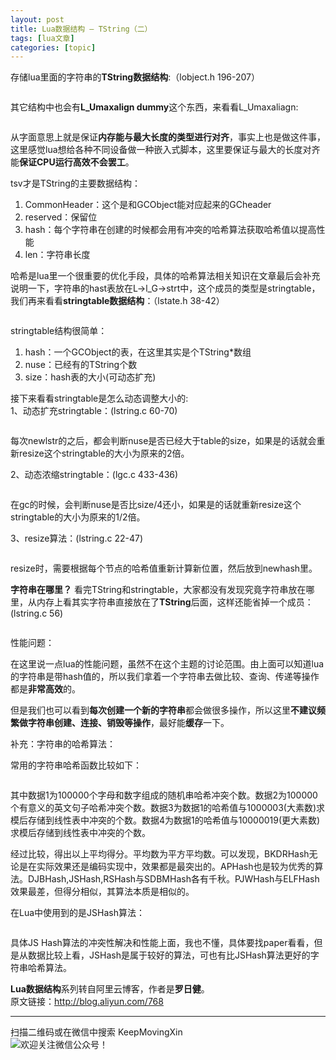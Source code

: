 ```yaml
---
layout: post
title: Lua数据结构 — TString（二） 
tags: [lua文章]
categories: [topic]
---
```

<p>存储lua里面的字符串的<strong>TString数据结构</strong>:（lobject.h 196-207）</p>
<p><img src="https://keepmovingxin.github.io//images/luaTstring/lua-tstring-01.png" alt=""/></p>

<p>其它结构中也会有<strong>L_Umaxalign dummy</strong>这个东西，来看看L_Umaxaliagn:</p>
<p><img src="https://keepmovingxin.github.io//images/luaTstring/lua-tstring-02.png" alt=""/></p>
<p>从字面意思上就是保证<strong>内存能与最大长度的类型进行对齐</strong>，事实上也是做这件事，这里感觉lua想给各种不同设备做一种嵌入式脚本，这里要保证与最大的长度对齐能<strong>保证CPU运行高效不会罢工</strong>。</p>
<p>tsv才是TString的主要数据结构：</p>
<ol>
<li>CommonHeader：这个是和GCObject能对应起来的GCheader</li>
<li>reserved：保留位</li>
<li>hash：每个字符串在创建的时候都会用有冲突的哈希算法获取哈希值以提高性能</li>
<li>len：字符串长度</li>
</ol>
<p>哈希是lua里一个很重要的优化手段，具体的哈希算法相关知识在文章最后会补充说明一下，字符串的hast表放在L-&gt;l_G-&gt;strt中，这个成员的类型是stringtable，我们再来看看<strong>stringtable数据结构</strong>：（lstate.h 38-42）</p>
<p><img src="https://keepmovingxin.github.io//images/luaTstring/lua-tstring-03.png" alt=""/></p>
<p>stringtable结构很简单：</p>
<ol>
<li>hash：一个GCObject的表，在这里其实是个TString*数组</li>
<li>nuse：已经有的TString个数</li>
<li>size：hash表的大小(可动态扩充)</li>
</ol>
<p>接下来看看stringtable是怎么动态调整大小的:<br/>1、动态扩充stringtable：(lstring.c 60-70)</p>
<p><img src="https://keepmovingxin.github.io//images/luaTstring/lua-tstring-04.png" alt=""/></p>
<p>每次newlstr的之后，都会判断nuse是否已经大于table的size，如果是的话就会重新resize这个stringtable的大小为原来的2倍。</p>
<p>2、动态浓缩stringtable：(lgc.c 433-436)</p>
<p><img src="https://keepmovingxin.github.io//images/luaTstring/lua-tstring-05.png" alt=""/></p>
<p>在gc的时候，会判断nuse是否比size/4还小，如果是的话就重新resize这个stringtable的大小为原来的1/2倍。</p>
<p>3、resize算法：(lstring.c 22-47)</p>
<p><img src="https://keepmovingxin.github.io//images/luaTstring/lua-tstring-06.png" alt=""/></p>
<p>resize时，需要根据每个节点的哈希值重新计算新位置，然后放到newhash里。</p>
<p><strong>字符串在哪里？</strong> 看完TString和stringtable，大家都没有发现究竟字符串放在哪里，从内存上看其实字符串直接放在了<strong>TString</strong>后面，这样还能省掉一个成员：(lstring.c 56)</p>
<p><img src="https://keepmovingxin.github.io//images/luaTstring/lua-tstring-07.png" alt=""/></p>
<p>性能问题：</p>
<p>在这里说一点lua的性能问题，虽然不在这个主题的讨论范围。由上面可以知道lua的字符串是带hash值的，所以我们拿着一个字符串去做比较、查询、传递等操作都是<strong>非常高效</strong>的。</p>
<p>但是我们也可以看到<strong>每次创建一个新的字符串</strong>都会做很多操作，所以这里<strong>不建议频繁做字符串创建、连接、销毁等操作</strong>，最好能<strong>缓存</strong>一下。</p>
<p>补充：字符串的哈希算法：</p>
<p>常用的字符串哈希函数比较如下：</p>
<p><img src="https://keepmovingxin.github.io//images/luaTstring/lua-tstring-08.png" alt=""/></p>
<p>其中数据1为100000个字母和数字组成的随机串哈希冲突个数。数据2为100000个有意义的英文句子哈希冲突个数。数据3为数据1的哈希值与1000003(大素数)求模后存储到线性表中冲突的个数。数据4为数据1的哈希值与10000019(更大素数)求模后存储到线性表中冲突的个数。</p>
<p>经过比较，得出以上平均得分。平均数为平方平均数。可以发现，BKDRHash无论是在实际效果还是编码实现中，效果都是最突出的。APHash也是较为优秀的算法。DJBHash,JSHash,RSHash与SDBMHash各有千秋。PJWHash与ELFHash效果最差，但得分相似，其算法本质是相似的。</p>
<p>在Lua中使用到的是JSHash算法：</p>
<p><img src="https://keepmovingxin.github.io//images/luaTstring/lua-tstring-09.png" alt=""/></p>
<p>具体JS Hash算法的冲突性解决和性能上面，我也不懂，具体要找paper看看，但是从数据比较上看，JSHash是属于较好的算法，可也有比JSHash算法更好的字符串哈希算法。</p>
<p><strong>Lua数据结构</strong>系列转自阿里云博客，作者是<strong>罗日健</strong>。<br/>原文链接：<a href="http://blog.aliyun.com/768" target="_blank" rel="external noopener noreferrer">http://blog.aliyun.com/768</a></p>
<hr/>
<p>扫描二维码或在微信中搜索 KeepMovingXin<br/><img src="https://keepmovingxin.github.io//images/qrcode.jpg" alt="欢迎关注微信公众号！"/></p>